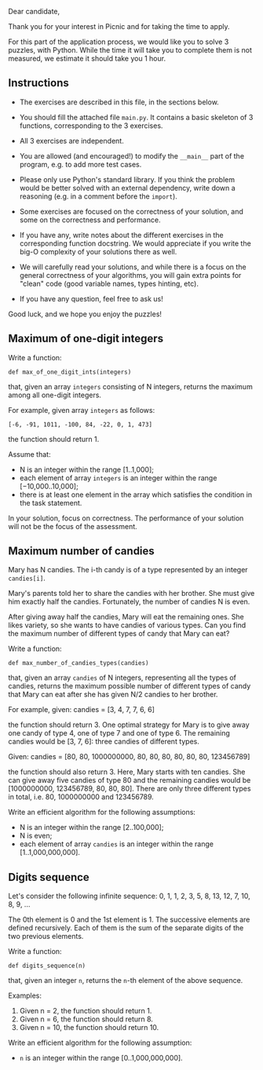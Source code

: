 Dear candidate,

Thank you for your interest in Picnic and for taking the time to
apply.

For this part of the application process, we would like you to solve 3
puzzles, with Python. While the time it will take you to complete them
is not measured, we estimate it should take you 1 hour.

## Instructions

- The exercises are described in this file, in the sections below.

- You should fill the attached file `main.py`. It contains a basic
  skeleton of 3 functions, corresponding to the 3 exercises.

- All 3 exercises are independent.

- You are allowed (and encouraged!) to modify the `__main__` part of
  the program, e.g. to add more test cases.

- Please only use Python's standard library. If you think the problem
  would be better solved with an external dependency, write down a
  reasoning (e.g. in a comment before the `import`).

- Some exercises are focused on the correctness of your solution, and
  some on the correctness and performance.

- If you have any, write notes about the different exercises in the
  corresponding function docstring. We would appreciate if you write
  the big-O complexity of your solutions there as well.
  
- We will carefully read your solutions, and while there is a focus on
  the general correctness of your algorithms, you will gain extra
  points for "clean" code (good variable names, types hinting, etc).
  
- If you have any question, feel free to ask us!

Good luck, and we hope you enjoy the puzzles!


## Maximum of one-digit integers

Write a function:

    def max_of_one_digit_ints(integers)

that, given an array `integers` consisting of N integers, returns the maximum
among all one-digit integers.

For example, given array `integers` as follows:

    [-6, -91, 1011, -100, 84, -22, 0, 1, 473]

the function should return 1.

Assume that:

- N is an integer within the range [1..1,000];
- each element of array `integers` is an integer within the range [−10,000..10,000];
- there is at least one element in the array which satisfies the condition in the task statement.

In your solution, focus on correctness. The performance of your
solution will not be the focus of the assessment.


## Maximum number of candies

Mary has N candies. The i-th candy is of a type represented by an
integer `candies[i]`.

Mary's parents told her to share the candies with her brother. She
must give him exactly half the candies. Fortunately, the number of
candies N is even.

After giving away half the candies, Mary will eat the remaining
ones. She likes variety, so she wants to have candies of various
types. Can you find the maximum number of different types of candy
that Mary can eat?

Write a function:

    def max_number_of_candies_types(candies)

that, given an array `candies` of N integers, representing all the
types of candies, returns the maximum possible number of different
types of candy that Mary can eat after she has given N/2 candies to
her brother.

For example, given:
    candies = [3, 4, 7, 7, 6, 6]

the function should return 3. One optimal strategy for Mary is to give
away one candy of type 4, one of type 7 and one of type 6. The
remaining candies would be [3, 7, 6]: three candies of different
types.

Given:
    candies = [80, 80, 1000000000, 80, 80, 80, 80, 80, 80, 123456789]

the function should also return 3. Here, Mary starts with ten
candies. She can give away five candies of type 80 and the remaining
candies would be [1000000000, 123456789, 80, 80, 80]. There are only
three different types in total, i.e. 80, 1000000000 and 123456789.

Write an efficient algorithm for the following assumptions:

- N is an integer within the range [2..100,000];
- N is even;
- each element of array `candies` is an integer within the range [1..1,000,000,000].


## Digits sequence

Let's consider the following infinite sequence:
0, 1, 1, 2, 3, 5, 8, 13, 12, 7, 10, 8, 9, ...

The 0th element is 0 and the 1st element is 1. The successive elements
are defined recursively. Each of them is the sum of the separate
digits of the two previous elements.

Write a function:

    def digits_sequence(n)

that, given an integer `n`, returns the `n`-th element of the above sequence.

Examples:

1. Given n = 2, the function should return 1.
2. Given n = 6, the function should return 8.
3. Given n = 10, the function should return 10.

Write an efficient algorithm for the following assumption:

- `n` is an integer within the range [0..1,000,000,000].
